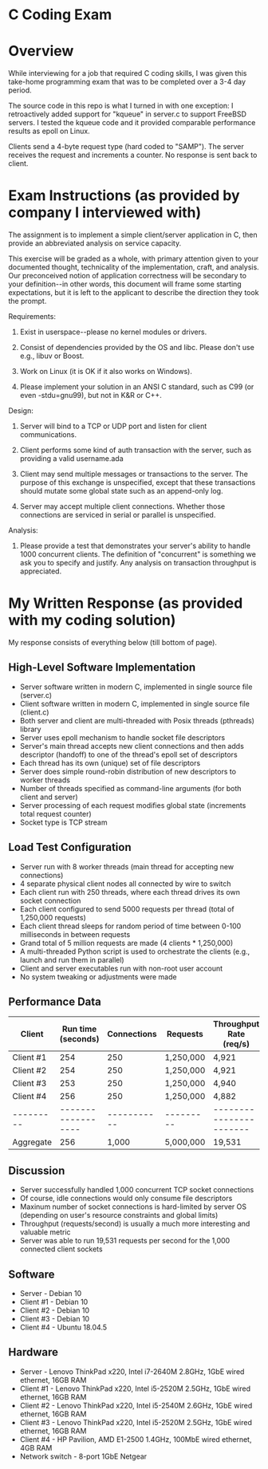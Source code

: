 # C Coding Exam

Overview
========
While interviewing for a job that required C coding skills, I was given
this take-home programming exam that was to be completed over a 3-4 day period.

The source code in this repo is what I turned in with one exception: I
retroactively added support for "kqueue" in server.c to support FreeBSD
servers. I tested the kqueue code and it provided comparable performance
results as epoll on Linux.

Clients send a 4-byte request type (hard coded to "SAMP"). The server
receives the request and increments a counter. No response is sent back
to client.

Exam Instructions (as provided by company I interviewed with)
=============================================================
The assignment is to implement a simple client/server application in C, then provide an abbreviated analysis on service capacity. 

This exercise will be graded as a whole, with primary attention given to your documented thought, technicality of the implementation, craft, and analysis.  Our preconceived notion of application correctness will be secondary to your definition--in other words, this document will frame some starting expectations, but it is left to the applicant to describe the direction they took the prompt.

Requirements:

1) Exist in userspace--please no kernel modules or drivers.

2) Consist of dependencies provided by the OS and libc.  Please don't use e.g., libuv or Boost.

3) Work on Linux (it is OK if it also works on Windows).

4) Please implement your solution in an ANSI C standard, such as C99 (or even -stdu=gnu99), but not in K&R or C++.


Design:

1) Server will bind to a TCP or UDP port and listen for client communications.

2) Client performs some kind of auth transaction with the server, such as providing a valid username.ada

3) Client may send multiple messages or transactions to the server.  The purpose of this exchange is unspecified, except that these transactions should mutate some global state such as an append-only log.

4) Server may accept multiple client connections.  Whether those connections are serviced in serial or parallel is unspecified.

Analysis:

1) Please provide a test that demonstrates your server's ability to handle 1000 concurrent clients.  The definition of "concurrent" is something we ask you to specify and justify.  Any analysis on transaction throughput is appreciated.


My Written Response (as provided with my coding solution)
=========================================================
My response consists of everything below (till bottom of page).

## High-Level Software Implementation
- Server software written in modern C, implemented in single source file (server.c)
- Client software written in modern C, implemented in single source file (client.c)
- Both server and client are multi-threaded with Posix threads (pthreads) library
- Server uses epoll mechanism to handle socket file descriptors
- Server's main thread accepts new client connections and then adds descriptor
(handoff) to one of the thread's epoll set of descriptors
- Each thread has its own (unique) set of file descriptors
- Server does simple round-robin distribution of new descriptors to worker threads
- Number of threads specified as command-line arguments (for both client and server)
- Server processing of each request modifies global state (increments total request counter)
- Socket type is TCP stream


## Load Test Configuration
- Server run with 8 worker threads (main thread for accepting new connections)
- 4 separate physical client nodes all connected by wire to switch
- Each client run with 250 threads, where each thread drives its own socket connection
- Each client configured to send 5000 requests per thread (total of 1,250,000 requests)
- Each client thread sleeps for random period of time between 0-100 milliseconds in between requests
- Grand total of 5 million requests are made (4 clients * 1,250,000)
- A multi-threaded Python script is used to orchestrate the clients (e.g., launch and
run them in parallel)
- Client and server executables run with non-root user account
- No system tweaking or adjustments were made


## Performance Data

Client     |    Run time (seconds) |  Connections |  Requests  |   Throughput Rate (req/s)
-------    |    ------------------ |  ----------- |  --------- |   -----------------------
Client #1  |    254                |  250         |  1,250,000 |   4,921
Client #2  |    254                |  250         |  1,250,000 |   4,921
Client #3  |    253                |  250         |  1,250,000 |   4,940
Client #4  |    256                |  250         |  1,250,000 |   4,882
---------  |    ------------------ |  ----------- |  --------- |   -----------------------
Aggregate  |    256                |  1,000       |  5,000,000 |   19,531


## Discussion
- Server successfully handled 1,000 concurrent TCP socket connections
- Of course, idle connections would only consume file descriptors
- Maxinum number of socket connections is hard-limited by server OS (depending on user's
resource constraints and global limits)
- Throughput (requests/second) is usually a much more interesting and valuable metric
- Server was able to run 19,531 requests per second for the 1,000 connected client sockets


## Software
- Server - Debian 10
- Client #1 - Debian 10
- Client #2 - Debian 10
- Client #3 - Debian 10
- Client #4 - Ubuntu 18.04.5


## Hardware
- Server - Lenovo ThinkPad x220, Intel i7-2640M 2.8GHz, 1GbE wired ethernet, 16GB RAM
- Client #1 - Lenovo ThinkPad x220, Intel i5-2520M 2.5GHz, 1GbE wired ethernet, 16GB RAM
- Client #2 - Lenovo ThinkPad x220, Intel i5-2540M 2.6GHz, 1GbE wired ethernet, 16GB RAM
- Client #3 - Lenovo ThinkPad x220, Intel i5-2520M 2.5GHz, 1GbE wired ethernet, 16GB RAM
- Client #4 - HP Pavilion, AMD E1-2500 1.4GHz, 100MbE wired ethernet, 4GB RAM
- Network switch - 8-port 1GbE Netgear
